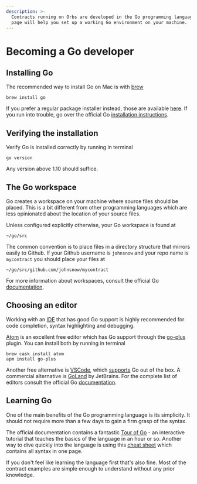 ```yaml
---
description: >-
  Contracts running on Orbs are developed in the Go programming language. This
  page will help you set up a working Go environment on your machine.
---
```


# Becoming a Go developer

## Installing Go

The recommended way to install Go on Mac is with [brew](https://brew.sh/)

```
brew install go
```

If you prefer a regular package installer instead, those are available [here](https://golang.org/dl/). If you run into trouble, go over the official Go [installation instructions](https://golang.org/doc/install).

## Verifying the installation

Verify Go is installed correctly by running in terminal

```text
go version
```

Any version above 1.10 should suffice.

## The Go workspace

Go creates a workspace on your machine where source files should be placed. This is a bit different from other programming languages which are less opinionated about the location of your source files.

Unless configured explicitly otherwise, your Go workspace is found at

```text
~/go/src
```

The common convention is to place files in a directory structure that mirrors easily to Github. If your Github username is `johnsnow` and your repo name is `mycontract` you should place your files at

```text
~/go/src/github.com/johnsnow/mycontract
```

For more information about workspaces, consult the official Go [documentation](https://golang.org/doc/code.html#Workspaces).

## Choosing an editor

Working with an [IDE](https://en.wikipedia.org/wiki/Integrated_development_environment) that has good Go support is highly recommended for code completion, syntax highlighting and debugging.

[Atom](https://atom.io/) is an excellent free editor which has Go support through the [go-plus](https://atom.io/packages/go-plus) plugin. You can install both by running in terminal

```text
brew cask install atom
apm install go-plus
```

Another free alternative is [VSCode](https://code.visualstudio.com/), which [supports](https://code.visualstudio.com/docs/languages/go) Go out of the box. A commercial alternative is [GoLand](https://www.jetbrains.com/go/) by JetBrains. For the complete list of editors consult the official Go [documentation](https://golang.org/doc/editors.html).

## Learning Go

One of the main benefits of the Go programming language is its simplicity. It should not require more than a few days to gain a firm grasp of the syntax.

The official documentation contains a fantastic [Tour of Go](https://tour.golang.org) - an interactive tutorial that teaches the basics of the language in an hour or so. Another way to dive quickly into the language is using this [cheat sheet](https://learnxinyminutes.com/docs/go/) which contains all syntax in one page.

If you don't feel like learning the language first that's also fine. Most of the contract examples are simple enough to understand without any prior knowledge.

